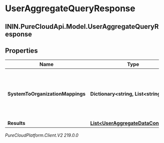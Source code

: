 # UserAggregateQueryResponse

## ININ.PureCloudApi.Model.UserAggregateQueryResponse

## Properties

|Name | Type | Description | Notes|
|------------ | ------------- | ------------- | -------------|
| **SystemToOrganizationMappings** | **Dictionary&lt;string, List&lt;string&gt;&gt;** | A mapping from system presence to a list of organization presence ids | [optional] |
| **Results** | [**List&lt;UserAggregateDataContainer&gt;**](UserAggregateDataContainer) |  | [optional] |



_PureCloudPlatform.Client.V2 219.0.0_

